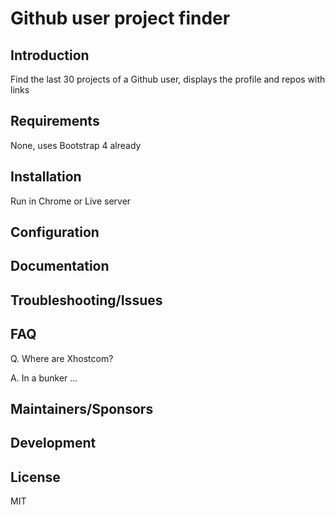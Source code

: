 # Github user project finder

## Introduction

Find the last 30 projects of a Github user, displays the profile and repos with links

## Requirements

None, uses Bootstrap 4 already

## Installation

Run in Chrome or Live server

## Configuration


## Documentation



## Troubleshooting/Issues



## FAQ

Q. Where are Xhostcom?

A. In a bunker ...

## Maintainers/Sponsors



## Development



## License

MIT
